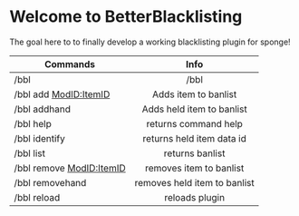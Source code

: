 # Welcome to BetterBlacklisting
The goal here to to finally develop a working blacklisting plugin for sponge!

|Commands        |Info|
|----------------|:---:|
|/bbl            | /bbl |returns command help|
|/bbl add <ModID:ItemID>|Adds item to banlist|
|/bbl addhand    |Adds held item to banlist|
|/bbl help       |returns command help|
|/bbl identify   |returns held item data id|
|/bbl list       |returns banlist| 
|/bbl remove <ModID:ItemID>|removes item to banlist|
|/bbl removehand |removes held item to banlist|
|/bbl reload     |reloads plugin|
